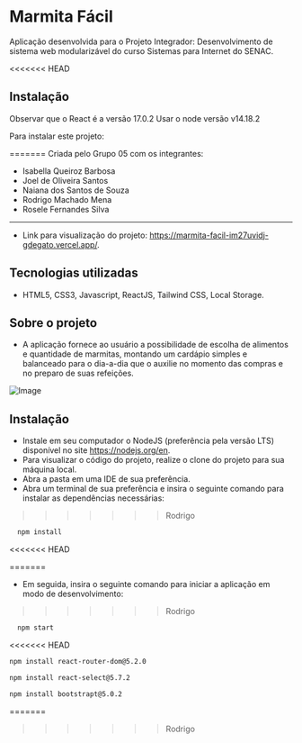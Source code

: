 # Marmita Fácil

Aplicação desenvolvida para o Projeto Integrador: Desenvolvimento de sistema web modularizável do curso Sistemas para Internet do SENAC.

<<<<<<< HEAD
## Instalação

Observar que o React é a versão 17.0.2
Usar o node versão v14.18.2

Para instalar este projeto:

=======
Criada pelo Grupo 05 com os integrantes:
- Isabella Queiroz Barbosa
- Joel de Oliveira Santos
- Naiana dos Santos de Souza
- Rodrigo Machado Mena
- Rosele Fernandes Silva

---

- Link para visualização do projeto: https://marmita-facil-im27uvidj-gdegato.vercel.app/.

## Tecnologias utilizadas

- HTML5, CSS3, Javascript, ReactJS, Tailwind CSS, Local Storage.

## Sobre o projeto
- A aplicação fornece ao usuário a possibilidade de escolha de alimentos e quantidade de marmitas, montando um cardápio simples e balanceado para o dia-a-dia que o auxilie no momento das compras e no preparo de suas refeições.

![Image](https://user-images.githubusercontent.com/68246508/235309283-97ab8990-5c04-49f2-8d6c-24c303180f4d.gif)

## Instalação

- Instale em seu computador o NodeJS (preferência pela versão LTS) disponível no site https://nodejs.org/en.
- Para visualizar o código do projeto, realize o clone do projeto para sua máquina local.
- Abra a pasta em uma IDE de sua preferência.
- Abra um terminal de sua preferência e insira o seguinte comando para instalar as dependências necessárias:
>>>>>>> Rodrigo
```bash
  npm install
```
<<<<<<< HEAD

=======
- Em seguida, insira o seguinte comando para iniciar a aplicação em modo de desenvolvimento:
>>>>>>> Rodrigo
```bash
  npm start
```
<<<<<<< HEAD

```bash
npm install react-router-dom@5.2.0
```

```bash
npm install react-select@5.7.2
```

```bash
npm install bootstrapt@5.0.2
```
=======
>>>>>>> Rodrigo
